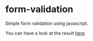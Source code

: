 # form-validation

Simple form validation using javascript.

You can have a look at the result <a href="https://budy6991.github.io/form-validation/">here</a>
